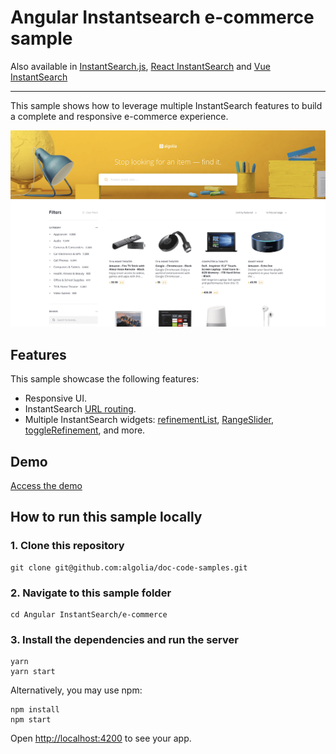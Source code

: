 # Angular Instantsearch e-commerce sample

Also available in [InstantSearch.js](../../instantsearch.js/e-commerce/), [React InstantSearch](../../react-instantsearch/e-commerce/) and [Vue InstantSearch](../../vue-instantsearch/e-commerce/)

---

This sample shows how to leverage multiple InstantSearch features to build a complete and responsive e-commerce experience.

<p align="center"><img src="capture.png?raw=true" alt="A capture of the Algolia Angular InstantSearch e-commerce demo" /></p>

## Features

This sample showcase the following features:

- Responsive UI.
- InstantSearch [URL routing](https://www.algolia.com/doc/guides/building-search-ui/going-further/routing-urls/angular/).
- Multiple InstantSearch widgets: [refinementList](https://www.algolia.com/doc/api-reference/widgets/refinement-list/angular/), [RangeSlider](https://www.algolia.com/doc/api-reference/widgets/range-slider/angular/), [toggleRefinement](https://www.algolia.com/doc/api-reference/widgets/toggle-refinement/angular/), and more.

## Demo

[Access the demo](https://codesandbox.io/s/github/algolia/doc-code-samples/tree/master/angular-instantsearch/e-commerce)

## How to run this sample locally

### 1. Clone this repository

```
git clone git@github.com:algolia/doc-code-samples.git
```

### 2. Navigate to this sample folder

```
cd Angular InstantSearch/e-commerce
```

### 3. Install the dependencies and run the server

```
yarn
yarn start
```

Alternatively, you may use npm:

```
npm install
npm start
```

Open <http://localhost:4200> to see your app.
